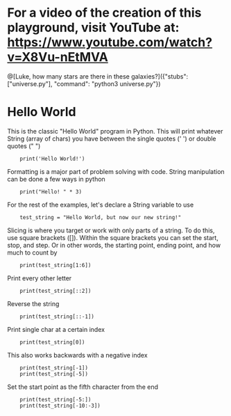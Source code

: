 # For a video of the creation of this playground, visit YouTube at: https://www.youtube.com/watch?v=X8Vu-nEtMVA


@[Luke, how many stars are there in these galaxies?]({"stubs": ["universe.py"], "command": "python3 universe.py"})

# Hello World


   This is the classic "Hello World" program in Python. This will 
   print whatever String (array of chars) you have between the single 
   quotes (' ') or double quotes (" ")
        
        print('Hello World!')

   Formatting is a major part of problem solving with code. String
   manipulation can be done a few ways in python
        
        print("Hello! " * 3)
        
   For the rest of the examples, let's declare a String variable to use

        test_string = "Hello World, but now our new string!"

   Slicing is where you target or work with only parts of a string.
   To do this, use square brackets ([]). Within the square 
   brackets you can set the start, stop, and step. Or in other 
   words, the starting point, ending point, and how much to count by
        
        print(test_string[1:6])

   Print every other letter
        
        print(test_string[::2])

   Reverse the string
        
        print(test_string[::-1])

   Print single char at a certain index 
        
        print(test_string[0])

   This also works backwards with a negative index
        
        print(test_string[-1])
        print(test_string[-5])

   Set the start point as the fifth character from the end
        
        print(test_string[-5:])
        print(test_string[-10:-3])
